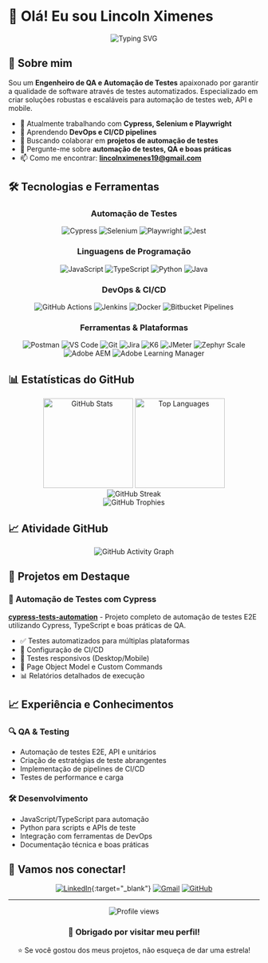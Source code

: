 # 👋 Olá! Eu sou Lincoln Ximenes

<div align="center">
  <img src="https://readme-typing-svg.herokuapp.com?font=Fira+Code&size=22&duration=3000&pause=1000&color=2E96F7&center=true&vCenter=true&width=440&lines=QA+Automation+Engineer;Cypress+%7C+Selenium+%7C+Playwright;API+Testing+Specialist;Continuous+Integration+Enthusiast" alt="Typing SVG" />
</div>

## 🚀 Sobre mim

Sou um **Engenheiro de QA e Automação de Testes** apaixonado por garantir a qualidade de software através de testes automatizados. Especializado em criar soluções robustas e escaláveis para automação de testes web, API e mobile.

- 🔭 Atualmente trabalhando com **Cypress, Selenium e Playwright**
- 🌱 Aprendendo **DevOps e CI/CD pipelines**
- 👯 Buscando colaborar em **projetos de automação de testes**
- 💬 Pergunte-me sobre **automação de testes, QA e boas práticas**
- 📫 Como me encontrar: **lincolnximenes19@gmail.com**

## 🛠️ Tecnologias e Ferramentas

<div align="center">

### Automação de Testes
![Cypress](https://img.shields.io/badge/Cypress-17202C?style=for-the-badge&logo=cypress&logoColor=white)
![Selenium](https://img.shields.io/badge/Selenium-43B02A?style=for-the-badge&logo=selenium&logoColor=white)
![Playwright](https://img.shields.io/badge/Playwright-2EAD33?style=for-the-badge&logo=playwright&logoColor=white)
![Jest](https://img.shields.io/badge/Jest-C21325?style=for-the-badge&logo=jest&logoColor=white)

### Linguagens de Programação
![JavaScript](https://img.shields.io/badge/JavaScript-F7DF1E?style=for-the-badge&logo=javascript&logoColor=black)
![TypeScript](https://img.shields.io/badge/TypeScript-007ACC?style=for-the-badge&logo=typescript&logoColor=white)
![Python](https://img.shields.io/badge/Python-3776AB?style=for-the-badge&logo=python&logoColor=white)
![Java](https://img.shields.io/badge/Java-ED8B00?style=for-the-badge&logo=java&logoColor=white)

### DevOps & CI/CD
![GitHub Actions](https://img.shields.io/badge/GitHub_Actions-2088FF?style=for-the-badge&logo=github-actions&logoColor=white)
![Jenkins](https://img.shields.io/badge/Jenkins-D24939?style=for-the-badge&logo=jenkins&logoColor=white)
![Docker](https://img.shields.io/badge/Docker-2CA5E0?style=for-the-badge&logo=docker&logoColor=white)
![Bitbucket Pipelines](https://img.shields.io/badge/Bitbucket%20Pipelines-0052CC?style=for-the-badge&logo=bitbucket&logoColor=white)

### Ferramentas & Plataformas
![Postman](https://img.shields.io/badge/Postman-FF6C37?style=for-the-badge&logo=postman&logoColor=white)
![VS Code](https://img.shields.io/badge/VS_Code-007ACC?style=for-the-badge&logo=visual-studio-code&logoColor=white)
![Git](https://img.shields.io/badge/Git-F05032?style=for-the-badge&logo=git&logoColor=white)
![Jira](https://img.shields.io/badge/Jira-0052CC?style=for-the-badge&logo=jira&logoColor=white)
![K6](https://img.shields.io/badge/K6-7D64FF?style=for-the-badge&logo=k6&logoColor=white)
![JMeter](https://img.shields.io/badge/JMeter-D22128?style=for-the-badge&logo=apache&logoColor=white)
![Zephyr Scale](https://img.shields.io/badge/Zephyr_Scale-0052CC?style=for-the-badge&logo=atlassian&logoColor=white)
![Adobe AEM](https://img.shields.io/badge/Adobe_AEM-FF0000?style=for-the-badge&logo=adobe&logoColor=white)
![Adobe Learning Manager](https://img.shields.io/badge/Adobe_Learning_Manager-FF0000?style=for-the-badge&logo=adobe&logoColor=white)

</div>

## 📊 Estatísticas do GitHub

<div align="center">
  <img height="180em" src="https://github-readme-stats.vercel.app/api?username=LincolXimenes&show_icons=true&theme=tokyonight&include_all_commits=true&count_private=true&hide_border=true" alt="GitHub Stats" />
  <img height="180em" src="https://github-readme-stats.vercel.app/api/top-langs/?username=LincolXimenes&layout=compact&langs_count=8&theme=tokyonight&hide_border=true&hide=html,css" alt="Top Languages" />
</div>

<div align="center">
  <img src="https://github-readme-streak-stats.herokuapp.com/?user=LincolXimenes&theme=tokyonight&hide_border=true" alt="GitHub Streak" />
</div>

<div align="center">
  <img src="https://github-profile-trophy.vercel.app/?username=LincolXimenes&theme=tokyonight&no-frame=true&no-bg=false&margin-w=4&column=7" alt="GitHub Trophies" />
</div>

## 📈 Atividade GitHub

<div align="center">
  <img src="https://github-readme-activity-graph.vercel.app/graph?username=LincolXimenes&theme=tokyo-night&hide_border=true" alt="GitHub Activity Graph" />
</div>

## 🎯 Projetos em Destaque

### 🚀 Automação de Testes com Cypress
**[cypress-tests-automation](https://github.com/LincolXimenes/cypress-tests-automation)** - Projeto completo de automação de testes E2E utilizando Cypress, TypeScript e boas práticas de QA.

- ✅ Testes automatizados para múltiplas plataformas
- 🔧 Configuração de CI/CD 
- 📱 Testes responsivos (Desktop/Mobile)
- 🎯 Page Object Model e Custom Commands
- 📊 Relatórios detalhados de execução

## 📈 Experiência e Conhecimentos

### 🔍 **QA & Testing**
- Automação de testes E2E, API e unitários
- Criação de estratégias de teste abrangentes
- Implementação de pipelines de CI/CD
- Testes de performance e carga

### 🛠️ **Desenvolvimento**
- JavaScript/TypeScript para automação
- Python para scripts e APIs de teste
- Integração com ferramentas de DevOps
- Documentação técnica e boas práticas

## 🤝 Vamos nos conectar!

<div align="center">

[![LinkedIn](https://img.shields.io/badge/LinkedIn-0077B5?style=for-the-badge&logo=linkedin&logoColor=white)](https://www.linkedin.com/in/lincoln-ximenes-1a151393/){:target="_blank"}
[![Gmail](https://img.shields.io/badge/Gmail-D14836?style=for-the-badge&logo=gmail&logoColor=white)](mailto:lincolnximenes19@gmail.com)
[![GitHub](https://img.shields.io/badge/GitHub-100000?style=for-the-badge&logo=github&logoColor=white)](https://github.com/LincolXimenes)

</div>

---

<div align="center">
  <img src="https://komarev.com/ghpvc/?username=LincolXimenes&color=blue&style=flat-square&label=Profile+Views" alt="Profile views" />
</div>

<div align="center">
  <h3>💙 Obrigado por visitar meu perfil!</h3>
  <p>⭐ Se você gostou dos meus projetos, não esqueça de dar uma estrela!</p>
</div>
</div>


